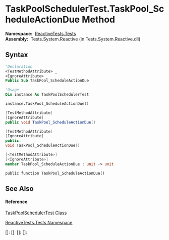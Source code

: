 # TaskPoolSchedulerTest.TaskPool\_ScheduleActionDue Method

**Namespace:**  [ReactiveTests.Tests](ReactiveTests.Tests\ReactiveTests.Tests.md)  
**Assembly:**  Tests.System.Reactive (in Tests.System.Reactive.dll)

## Syntax

```vb
'Declaration
<TestMethodAttribute> _
<IgnoreAttribute> _
Public Sub TaskPool_ScheduleActionDue
```

```vb
'Usage
Dim instance As TaskPoolSchedulerTest

instance.TaskPool_ScheduleActionDue()
```

```csharp
[TestMethodAttribute]
[IgnoreAttribute]
public void TaskPool_ScheduleActionDue()
```

```c++
[TestMethodAttribute]
[IgnoreAttribute]
public:
void TaskPool_ScheduleActionDue()
```

```fsharp
[<TestMethodAttribute>]
[<IgnoreAttribute>]
member TaskPool_ScheduleActionDue : unit -> unit 
```

```jscript
public function TaskPool_ScheduleActionDue()
```

## See Also

#### Reference

[TaskPoolSchedulerTest Class](TaskPoolSchedulerTest\TaskPoolSchedulerTest.md)

[ReactiveTests.Tests Namespace](ReactiveTests.Tests\ReactiveTests.Tests.md)

[]: 
[]: 
[]: 
[]: 